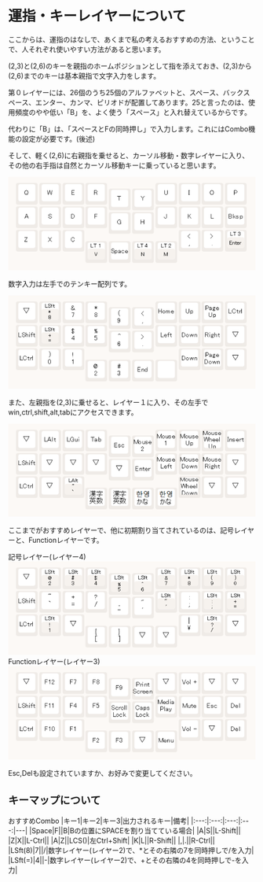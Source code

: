 # 運指・キーレイヤーについて
ここからは、運指のはなしで、あくまで私の考えるおすすめの方法、ということで、人それぞれ使いやすい方法があると思います。

(2,3)と(2,6)のキーを親指のホームポジションとして指を添えておき、(2,3)から(2,6)までのキーは基本親指で文字入力をします。

第０レイヤーには、26個のうち25個のアルファベットと、スペース、バックスペース、エンター、カンマ、ピリオドが配置してあります。25と言ったのは、使用頻度のやや低い「B」を、よく使う「スペース」と入れ替えているからです。

代わりに「B」は、「スペースとFの同時押し」で入力します。これにはCombo機能の設定が必要です。(後述)

そして、軽く(2,6)に右親指を乗せると、カーソル移動・数字レイヤーに入り、その他の右手指は自然とカーソル移動キーに乗っていると思います。

![layer0](images/dolphin30layer0b.png)

数字入力は左手でのテンキー配列です。

![layer2](images/dolphin30layer2.png)

また、左親指を(2,3)に乗せると、レイヤー１に入り、その左手でwin,ctrl,shift,alt,tabにアクセスできます。

![layer1](images/dolphin30layer1.png)

ここまでがおすすめレイヤーで、他に初期割り当てされているのは、記号レイヤーと、Functionレイヤーです。

記号レイヤー(レイヤー4)
![layer4](images/dolphin30layer4.png)
Functionレイヤー(レイヤー3)
![layer3](images/dolphin30layer3.png)

Esc,Delも設定されていますか、お好みで変更してください。

## キーマップについて
おすすめCombo
|キー1|キー2|キー3|出力されるキー|備考|
|:---:|:---:|:---:|:---:|---|
|Space|F||B|Bの位置にSPACEを割り当てている場合|
|A|S||L-Shift||
|Z|X||L-Ctrl||
|A|Z||LCS()|左Ctrl+Shift|
|K|L||R-Shift||
|,|.||R-Ctrl||
|LSft(8)|7||/|数字レイヤー(レイヤー2)で、*とその右隣の7を同時押しで/を入力|
|LSft(=)|4||-|数字レイヤー(レイヤー2)で、+とその右隣の4を同時押しで-を入力|
